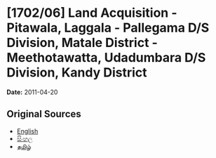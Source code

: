 # [1702/06] Land Acquisition - Pitawala,  Laggala - Pallegama D/S Division, Matale District  - Meethotawatta, Udadumbara D/S Division, Kandy District

**Date:** 2011-04-20

## Original Sources

- [English](https://documents.gov.lk/view/extra-gazettes/2011/4/1702-06_E.pdf)
- [සිංහල](https://documents.gov.lk/view/extra-gazettes/2011/4/1702-06_S.pdf)
- [தமிழ்](https://documents.gov.lk/view/extra-gazettes/2011/4/1702-06_T.pdf)
